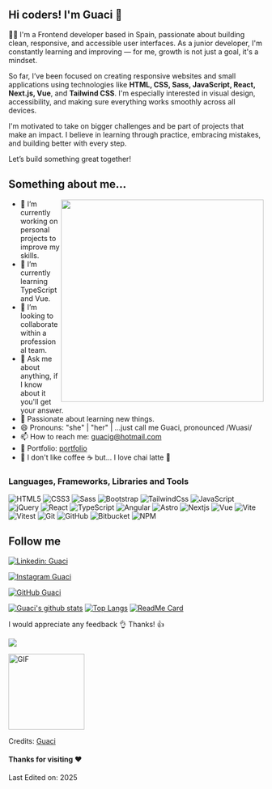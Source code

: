 ## Hi coders! I'm Guaci 👋

👩‍💻 I'm a Frontend developer based in Spain, passionate about building clean, responsive, and accessible user interfaces. As a junior developer, I'm constantly learning and improving — for me, growth is not just a goal, it's a mindset.

So far, I’ve been focused on creating responsive websites and small applications using technologies like **HTML, CSS, Sass, JavaScript, React, Next.js, Vue**, and **Tailwind CSS**. I'm especially interested in visual design, accessibility, and making sure everything works smoothly across all devices.

I'm motivated to take on bigger challenges and be part of projects that make an impact. I believe in learning through practice, embracing mistakes, and building better with every step.

Let’s build something great together!



## Something about me...
<img align='right' src="https://res.cloudinary.com/drpcjt13x/image/upload/v1606815658/Profile/independent-student_vewx3m.jpg" width="400">

- 🔭 I’m currently working on personal projects to improve my skills.
- 🌱 I’m currently learning TypeScript and Vue. 
- 👯 I’m looking to collaborate within a professional team.
- 💬 Ask me about anything, if I know about it you'll get your answer.
- 🥰 Passionate about learning new things.
- 😄 Pronouns: "she" | "her" | ...just call me Guaci, pronounced /Wuasi/
- 📫 How to reach me: guacig@hotmail.com
- 📝 Portfolio: [portfolio](https://guacig.github.io/)
- 🙈 I don't like coffee ☕ but... I love chai latte 🥤


### Languages, Frameworks, Libraries and Tools

![HTML5](https://img.shields.io/badge/HTML5-E34F26?style=flat&logo=html5&logoColor=white)
![CSS3](https://img.shields.io/badge/CSS-563d7c?&style=flat&logo=css3&logoColor=white)
![Sass](https://img.shields.io/badge/Sass-CC6699?style=flat&logo=sass&logoColor=white)
![Bootstrap](https://img.shields.io/badge/Bootstrap-7952B3?style=flat&logo=bootstrap&logoColor=white)
![TailwindCss](https://img.shields.io/badge/Tailwind_CSS-06B6D4?style=flat&logo=tailwind-css&logoColor=white)
![JavaScript](https://img.shields.io/badge/JavaScript-F7DF1E?style=flat&logo=javascript&logoColor=black)
![jQuery](https://img.shields.io/badge/jQuery-0769AD?style=flat&logo=jquery&logoColor=white)
![React](https://img.shields.io/badge/React-61DAFB?style=flat&logo=react&logoColor=black)
![TypeScript](https://img.shields.io/badge/TypeScript-3178C6?style=flat&logo=typescript&logoColor=white)
![Angular](https://img.shields.io/badge/Angular-000000?style=flat&logo=angular&logoColor=red)
![Astro](https://img.shields.io/badge/-Astro-E34F26?style=flat-square&logo=astro&logoColor=white)
![Nextjs](https://img.shields.io/badge/Next.js-000000?style=flat&logo=nextdotjs&logoColor=white)
![Vue](https://img.shields.io/badge/Vue.js-4FC08D?style=flat&logo=vue.js&logoColor=white)
![Vite](https://img.shields.io/badge/Vite-000000?style=flat&logo=vite&logoColor=646CFF)
![Vitest](https://img.shields.io/badge/Vitest-F7DF1E?style=flat&logo=vitest&logoColor=black)
![Git](https://img.shields.io/badge/-Git-fc0d0d?style=flat&logo=git&logoColor=white)
![GitHub](https://img.shields.io/badge/GitHub-181717?style=flat&logo=github&logoColor=white)
![Bitbucket](https://img.shields.io/badge/Bitbucket-0052CC?style=flat&logo=bitbucket&logoColor=white)
![NPM](https://img.shields.io/badge/NPM-black?style=flat&logo=npm&logoColor=fc0d0d)



## Follow me
[![Linkedin: Guaci](https://img.shields.io/badge/-LinkedIn-blue?style=flat-rounded&logo=Linkedin&logoColor=white&link=https://www.linkedin.com/in/guacimaragutierrez/)](https://www.linkedin.com/in/guacimaragutierrez/)

[![Instagram Guaci](https://img.shields.io/badge/-Instagram-eb07c1?style=flat-rounded&logo=Instagram&logoColor=white&link=https://www.instagram.com/guacigm/)](https://www.instagram.com/guacigm/)
                    
[![GitHub Guaci](https://img.shields.io/github/followers/GuaciG?label=follow&style=social)](http://github.com/GuaciG)



[![Guaci's github stats](https://github-readme-stats.vercel.app/api?username=GuaciG&theme=radical&show_icons=true)](https://github.com/GuaciG/github-readme-stats)
[![Top Langs](https://github-readme-stats.vercel.app/api/top-langs/?username=GuaciG&layout=compact&theme=radical)](https://github.com/GuaciG/github-readme-stats)
[![ReadMe Card](https://github-readme-stats.vercel.app/api/pin/?username=GuaciG&repo=GuaciG.github.io&theme=radical)](https://github.com/GuaciG/GuaciG.github.io)

I would appreciate any feedback 👌  Thanks! 👍


![](https://komarev.com/ghpvc/?username=GuaciG&color=brightgreen&label=PROFILE+VIEWS)



<img alt="GIF" src="https://media.giphy.com/media/Wj7lNjMNDxSmc/giphy.gif" width="150" height="auto"/>

Credits: [Guaci](https://github.com/GuaciG)

#### Thanks for visiting :heart:
Last Edited on: 2025



<!--
**GuaciG/GuaciG** is a ✨ _special_ ✨ repository because its `README.md` (this file) appears on your GitHub profile.

Here are some ideas to get you started:

- 🔭 I’m currently working on ...
- 🌱 I’m currently learning ...
- 👯 I’m looking to collaborate on ...
- 🤔 I’m looking for help with ...
- 💬 Ask me about ...
- 📫 How to reach me: ...
- 😄 Pronouns: "she" | "her"
- ⚡ Fun fact: ...
-->
